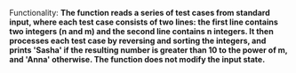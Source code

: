 Functionality: **The function reads a series of test cases from standard input, where each test case consists of two lines: the first line contains two integers (n and m) and the second line contains n integers. It then processes each test case by reversing and sorting the integers, and prints 'Sasha' if the resulting number is greater than 10 to the power of m, and 'Anna' otherwise. The function does not modify the input state.**